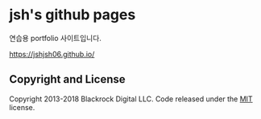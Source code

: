 # jsh's github pages
연습용 portfolio 사이트입니다.

https://jshjsh06.github.io/


## Copyright and License

Copyright 2013-2018 Blackrock Digital LLC. Code released under the [MIT](https://github.com/BlackrockDigital/startbootstrap-creative/blob/gh-pages/LICENSE) license.
